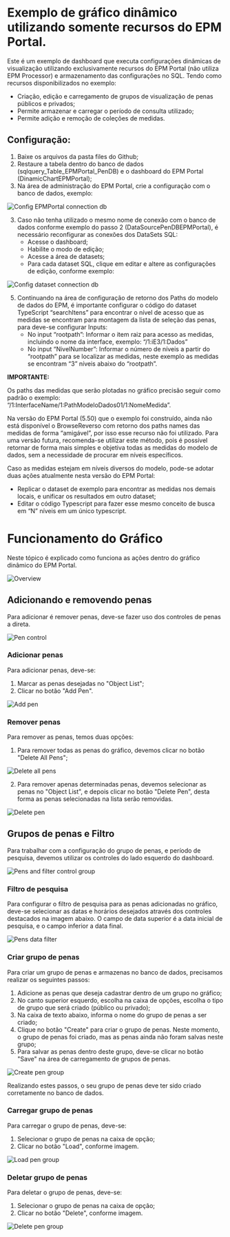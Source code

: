 # Exemplo de gráfico dinâmico utilizando somente recursos do EPM Portal.

Este é um exemplo de dashboard que executa configurações dinâmicas de visualização utilizando exclusivamente recursos do EPM Portal (não utiliza EPM Processor) e armazenamento das configurações no SQL.
Tendo como recursos disponibilizados no exemplo:
-	Criação, edição e carregamento de grupos de visualização de penas públicos e privados;
- Permite armazenar e carregar o período de consulta utilizado;
- Permite adição e remoção de coleções de medidas.

## Configuração:
1.	Baixe os arquivos da pasta files do Github; 
2.	Restaure a tabela dentro do banco de dados (sqlquery_Table_EPMPortal_PenDB) e o dashboard do EPM Portal (DinamicChartEPMPortal);
3.	Na área de administração do EPM Portal, crie a configuração com o banco de dados, exemplo:

![Config EPMPortal connection db](./images/ConfigConnectionDB.png)

3.	Caso não tenha utilizado o mesmo nome de conexão com o banco de dados conforme exemplo do passo 2 (DataSourcePenDBEPMPortal), é necessário reconfigurar as conexões dos DataSets SQL:
    - Acesse o dashboard;
    - Habilite o modo de edição;
    - Acesse a área de datasets;
    - Para cada dataset SQL, clique em editar e altere as configurações de edição, conforme exemplo:

![Config dataset connection db](./images/ConfigDataSetConnectionDB.png)

5.	Continuando na área de configuração de retorno dos Paths do modelo de dados do EPM, é importante configurar o código do dataset TypeScript “searchItens” para encontrar o nível de acesso que as medidas se encontram para montagem da lista de seleção das penas, para deve-se configurar Inputs:
    - No input “rootpath”: Informar o item raiz para acesso as medidas, incluindo o nome da interface, exemplo: “/1:iE3/1:Dados”
    - No input “NivelNumber”: Informar o número de níveis a partir do “rootpath” para se localizar as medidas, neste exemplo as medidas se encontram “3” níveis abaixo do “rootpath”.

**IMPORTANTE:**

Os paths das medidas que serão plotadas no gráfico precisão seguir como padrão o exemplo: “/1:InterfaceName/1:PathModeloDados01/1:NomeMedida”.

Na versão do EPM Portal (5.50) que o exemplo foi construído, ainda não está disponível o BrowseReverso com retorno dos paths names das medidas de forma “amigável”, por isso esse recurso não foi utilizado. Para uma versão futura, recomenda-se utilizar este método, pois é possível retornar de forma mais simples e objetiva todas as medidas do modelo de dados, sem a necessidade de procurar em níveis específicos.

Caso as medidas estejam em níveis diversos do modelo, pode-se adotar duas ações atualmente nesta versão do EPM Portal:
  - Replicar o dataset de exemplo para encontrar as medidas nos demais locais, e unificar os resultados em outro dataset;
  - Editar o código Typescript para fazer esse mesmo conceito de busca em “N” níveis em um único typescript.

# Funcionamento do Gráfico

Neste tópico é explicado como funciona as ações dentro do gráfico dinâmico do EPM Portal.

![Overview](./images/Overview.PNG)

## Adicionando e removendo penas

Para adicionar é remover penas, deve-se fazer uso dos controles de penas a direta.

![Pen control](./images/PenControl.png)

### Adicionar penas

Para adicionar penas, deve-se:
1. Marcar as penas desejadas no "Object List";
2. Clicar no botão "Add Pen".

![Add pen](./images/AddPen.png)

### Remover penas

Para remover as penas, temos duas opções:
1. Para remover todas as penas do gráfico, devemos clicar no botão "Delete All Pens";

![Delete all pens](./images/DeleteAllPens.png)

2. Para remover apenas determinadas penas, devemos selecionar as penas no "Object List", e depois clicar no botão "Delete Pen", desta forma as penas selecionadas na lista serão removidas.

![Delete pen](./images/DeletePen.png)

## Grupos de penas e Filtro

Para trabalhar com a configuração do grupo de penas, e período de pesquisa, devemos utilizar os controles do lado esquerdo do dashboard.

![Pens and filter control group](./images/PenGroup_Filter.png)

### Filtro de pesquisa

Para configurar o filtro de pesquisa para as penas adicionadas no gráfico, deve-se selecionar as datas e horários desejados através dos controles destacados na imagem abaixo. O campo de data superior é a data inicial de pesquisa, e o campo inferior a data final.

![Pens data filter](./images/PenDataFilter.png)

### Criar grupo de penas

Para criar um grupo de penas e armazenas no banco de dados, precisamos realizar os seguintes passos:
1. Adicione as penas que deseja cadastrar dentro de um grupo no gráfico;
2. No canto superior esquerdo, escolha na caixa de opções, escolha o tipo de grupo que será criado (público ou privado);
3. Na caixa de texto abaixo, informa o nome do grupo de penas a ser criado;
4. Clique no botão "Create" para criar o grupo de penas. Neste momento, o grupo de penas foi criado, mas as penas ainda não foram salvas neste grupo;
5. Para salvar as penas dentro deste grupo, deve-se clicar no botão "Save" na área de carregamento de grupos de penas.

![Create pen group](./images/CreatePenGroup.png)

Realizando estes passos, o seu grupo de penas deve ter sido criado corretamente no banco de dados.

### Carregar grupo de penas

Para carregar o grupo de penas, deve-se:
1. Selecionar o grupo de penas na caixa de opção;
2. Clicar no botão "Load", conforme imagem.

![Load pen group](./images/LoadPenGroup.png)

### Deletar grupo de penas

Para deletar o grupo de penas, deve-se:
1. Selecionar o grupo de penas na caixa de opção;
2. Clicar no botão "Delete", conforme imagem.

![Delete pen group](./images/DeletePenGroup.png)
